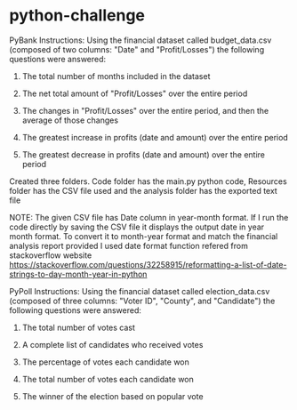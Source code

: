 # python-challenge
PyBank Instructions:
Using the financial dataset called budget_data.csv (composed of two columns: "Date" and "Profit/Losses") the following questions were answered:

1. The total number of months included in the dataset

2. The net total amount of "Profit/Losses" over the entire period

3. The changes in "Profit/Losses" over the entire period, and then the average of those changes

4. The greatest increase in profits (date and amount) over the entire period

5. The greatest decrease in profits (date and amount) over the entire period
   
Created three folders. Code folder has the main.py python code, Resources folder has the CSV file used and the analysis folder has the exported text file

NOTE: The given CSV file has Date column in year-month format. If I run the code directly by saving the CSV file it displays the output date in year month format. To convert it to month-year format and match the financial analysis report provided I used date format function refered from stackoverflow website https://stackoverflow.com/questions/32258915/reformatting-a-list-of-date-strings-to-day-month-year-in-python

PyPoll Instructions:
Using the financial dataset called election_data.csv (composed of three columns: "Voter ID", "County", and "Candidate") the following questions were answered:

1. The total number of votes cast

2. A complete list of candidates who received votes

3. The percentage of votes each candidate won

4. The total number of votes each candidate won

5. The winner of the election based on popular vote
